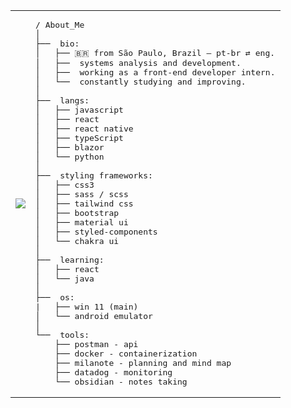 <table>
  <tr>
    <td>
      <img src="https://pbs.twimg.com/media/GtV_x0yWgAEpYVf?format=jpg&name=900x900" style="max-height: 520px;" />
    </td>
    <td>
<pre>
/ About_Me
│
├──  bio:
│   ├── 🇧🇷 from São Paulo, Brazil — pt-br ⇄ eng.
│   ├──  systems analysis and development.
│   ├──  working as a front-end developer intern.
│   └──  constantly studying and improving.
│
├──  langs:
│   ├── javascript
│   ├── react
│   ├── react native
│   ├── typeScript
│   ├── blazor
│   └── python
│
├──  styling frameworks:
│   ├── css3
│   ├── sass / scss
│   ├── tailwind css
│   ├── bootstrap
│   ├── material ui
│   ├── styled-components
│   └── chakra ui
│
├──  learning:
│   ├── react
│   └── java
│
├──  os:
|   ├── win 11 (main)
│   └── android emulator
│
└──  tools:
    ├── postman - api
    ├── docker - containerization
    ├── milanote - planning and mind map
    ├── datadog - monitoring
    └── obsidian - notes taking
</pre>
    </td>
  </tr>
</table>
